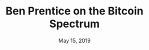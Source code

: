 ---
layout: page
title: Ben Prentice on the Bitcoin Spectrum
podcast: BEC
episode: 14
hosts: Collin
date: May 15, 2019
guest: Ben Prentice
lesson: 7
link: https://anchor.fm/podcast-8f267c0/episodes/Bitcoin-Spectrum-with-Ben-Prentice-BEC014-e3q18t
---